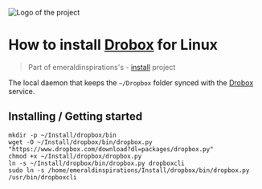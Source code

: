 ![Logo of the project](http://vps56132.vps.ovh.ca/logo.gitHub.png)

# How to install [Drobox](https://www.dropbox.com) for Linux
> Part of emeraldinspirations's - [install](https://github.com/emeraldinspirations/install/blob/master/README.md)
 project

The local daemon that keeps the `~/Dropbox` folder synced with the [Drobox](https://www.dropbox.com) service.

## Installing / Getting started

```shell
mkdir -p ~/Install/dropbox/bin
wget -O ~/Install/dropbox/bin/dropbox.py "https://www.dropbox.com/download?dl=packages/dropbox.py"
chmod +x ~/Install/dropbox/dropbox.py
ln -s ~/Install/dropbox/bin/dropbox.py dropboxcli
sudo ln -s /home/emeraldinspirations/Install/dropbox/bin/dropbox.py /usr/bin/dropboxcli
```
